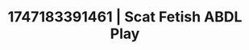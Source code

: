 ---
categories:
- Coworker crush
- Hand over mouth play
- Softcore vibes
- Bare skin
- Mid-century kink
image: /assets/images/1747183391461.jpg
layout: post
seo:
  description: Featured content with high-quality Scat Fetish, ABDL Play. HD images
    available.
  keywords: Scat Fetish, ABDL Play
  og_image: /assets/images/1747183391461.jpg
  schema_type: VisualArtwork
tags:
- '#1747183391461'
- Scat Fetish
- ABDL Play
title: 1747183391461 | Scat Fetish ABDL Play
---